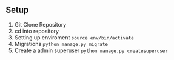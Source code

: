 ## Setup

1. Git Clone Repository
2. cd into repository
3. Setting up enviroment
```source env/bin/activate``` 
4. Migrations
```python manage.py migrate```
5. Create a admin superuser
```python manage.py createsuperuser```